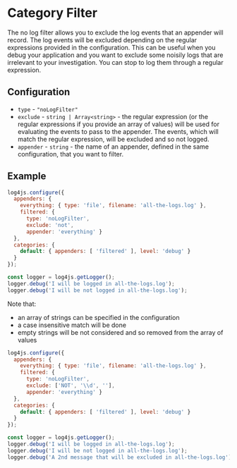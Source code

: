 # Category Filter

The no log filter allows you to exclude the log events that an appender will record. 
The log events will be excluded depending on the regular expressions provided in the configuration.
This can be useful when you debug your application and you want to exclude some noisily logs that are irrelevant to your investigation. 
You can stop to log them through a regular expression. 

## Configuration

* `type` - `"noLogFilter"`
* `exclude` - `string | Array<string>` - the regular expression (or the regular expressions if you provide an array of values) will be used for evaluating the events to pass to the appender. The events, which will match the regular expression, will be excluded and so not logged. 
* `appender` - `string` - the name of an appender, defined in the same configuration, that you want to filter.

## Example

```javascript
log4js.configure({
  appenders: {
    everything: { type: 'file', filename: 'all-the-logs.log' },
    filtered: { 
      type: 'noLogFilter', 
      exclude: 'not', 
      appender: 'everything' }
  },
  categories: {
    default: { appenders: [ 'filtered' ], level: 'debug' }
  }
});

const logger = log4js.getLogger();
logger.debug('I will be logged in all-the-logs.log');
logger.debug('I will be not logged in all-the-logs.log');
```

Note that:
* an array of strings can be specified in the configuration  
* a case insensitive match will be done
* empty strings will be not considered and so removed from the array of values

```javascript
log4js.configure({
  appenders: {
    everything: { type: 'file', filename: 'all-the-logs.log' },
    filtered: { 
      type: 'noLogFilter', 
      exclude: ['NOT', '\\d', ''], 
      appender: 'everything' }
  },
  categories: {
    default: { appenders: [ 'filtered' ], level: 'debug' }
  }
});

const logger = log4js.getLogger();
logger.debug('I will be logged in all-the-logs.log');
logger.debug('I will be not logged in all-the-logs.log');
logger.debug('A 2nd message that will be excluded in all-the-logs.log');
```